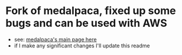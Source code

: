 # Fork of medalpaca, fixed up some bugs and can be used with AWS
- see: [medalpaca's main page here](https://github.com/kbressem/medAlpaca)
- if I make any significant changes I'll update this readme

